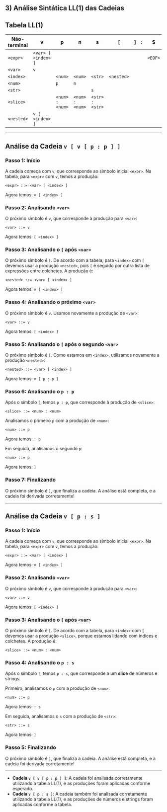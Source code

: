 ## 3) Análise Sintática LL(1) das Cadeias

## Tabela LL(1)

| **Não-terminal** | **v**                | **p**                | **n**                | **s**                | **[**                | **]**                | **:**                | **$**        |
|-------------------|----------------------|----------------------|----------------------|----------------------|----------------------|----------------------|----------------------|--------------|
| `<expr>`          | `<var> [ <index> ]`  |                      |                      |                      |                      |                      |                      | `<EOF>`      |
| `<var>`           | `v`                  |                      |                      |                      |                      |                      |                      |              |
| `<index>`         |                      | `<num>`              | `<num>`              | `<str>`              | `<nested>`           |                      |                      |              |
| `<num>`           |                      | `p`                  | `n`                  |                      |                      |                      |                      |              |
| `<str>`           |                      |                      |                      | `s`                  |                      |                      |                      |              |
| `<slice>`         |                      | `<num> : <num>`      | `<num> : <num>`      | `<str> : <str>`      |                      |                      |                      |              |
| `<nested>`        | `v [ <index> ]`      |                      |                      |                      |                      |                      |                      |              |

---

## Análise da Cadeia `v [ v [ p : p ] ]`

### **Passo 1: Início**
A cadeia começa com `v`, que corresponde ao símbolo inicial `<expr>`. Na tabela, para `<expr>` com `v`, temos a produção:

```
<expr> ::= <var> [ <index> ]
```

Agora temos: `v [ <index> ]`

### **Passo 2: Analisando `<var>`**
O próximo símbolo é `v`, que corresponde à produção para `<var>`:

```
<var> ::= v
```

Agora temos: `[ <index> ]`

### **Passo 3: Analisando o `[` após `<var>`**
O próximo símbolo é `[`. De acordo com a tabela, para `<index>` com `[` devemos usar a produção `<nested>`, pois `[` é seguido por outra lista de expressões entre colchetes. A produção é:

```
<nested> ::= <var> [ <index> ]
```

Agora temos: `v [ <index> ]`

### **Passo 4: Analisando o próximo `<var>`**
O próximo símbolo é `v`. Usamos novamente a produção de `<var>`:

```
<var> ::= v
```

Agora temos: `[ <index> ]`

### **Passo 5: Analisando o `[` após o segundo `<var>`**
O próximo símbolo é `[`. Como estamos em `<index>`, utilizamos novamente a produção `<nested>`:

```
<nested> ::= <var> [ <index> ]
```

Agora temos: `v [ p : p ]`

### **Passo 6: Analisando o `p : p`**
Após o símbolo `[`, temos `p : p`, que corresponde à produção de `<slice>`:

```
<slice> ::= <num> : <num>
```

Analisamos o primeiro `p` com a produção de `<num>`:

```
<num> ::= p
```

Agora temos: `: p`

Em seguida, analisamos o segundo `p`:

```
<num> ::= p
```

Agora temos: `]`

### **Passo 7: Finalizando**
O próximo símbolo é `]`, que finaliza a cadeia. A análise está completa, e a cadeia foi derivada corretamente!

---

## Análise da Cadeia `v [ p : s ]`

### **Passo 1: Início**
A cadeia começa com `v`, que corresponde ao símbolo inicial `<expr>`. Na tabela, para `<expr>` com `v`, temos a produção:

```
<expr> ::= <var> [ <index> ]
```

Agora temos: `v [ <index> ]`

### **Passo 2: Analisando `<var>`**
O próximo símbolo é `v`, que corresponde à produção para `<var>`:

```
<var> ::= v
```

Agora temos: `[ <index> ]`

### **Passo 3: Analisando o `[` após `<var>`**
O próximo símbolo é `[`. De acordo com a tabela, para `<index>` com `[` devemos usar a produção `<slice>`, porque estamos lidando com índices e colchetes. A produção é:

```
<slice> ::= <num> : <num>
```

### **Passo 4: Analisando o `p : s`**
Após o símbolo `[`, temos `p : s`, que corresponde a um **slice** de números e strings.

Primeiro, analisamos o `p` com a produção de `<num>`:

```
<num> ::= p
```

Agora temos: `: s`

Em seguida, analisamos o `s` com a produção de `<str>`:

```
<str> ::= s
```

Agora temos: `]`

### **Passo 5: Finalizando**
O próximo símbolo é `]`, que finaliza a cadeia. A análise está completa, e a cadeia foi derivada corretamente!

---

- **Cadeia `v [ v [ p : p ] ]`**: A cadeia foi analisada corretamente utilizando a tabela LL(1), e as produções foram aplicadas conforme esperado.
- **Cadeia `v [ p : s ]`**: A cadeia também foi analisada corretamente utilizando a tabela LL(1), e as produções de números e strings foram aplicadas conforme a tabela.
